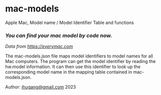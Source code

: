 # mac-models
Apple Mac, Model name / Model Identifier Table and functions

### *You can find your mac model by code now.*

*Data from https://everymac.com*

The mac-models.json file maps model identifiers to model names for all Mac computers. The program can get the model identifier by reading the hw.model information. It can then use this identifier to look up the corresponding model name in the mapping table contained in mac-models.json.

Author: ihugang@gmail.com 2023
